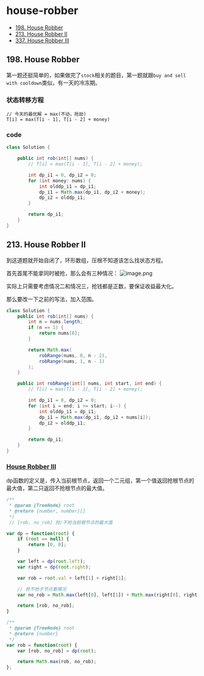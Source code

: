 # house-robber

- [198. House Robber](https://leetcode.com/problems/house-robber/)
- [213. House Robber II](https://leetcode.com/problems/house-robber-ii/)
- [337. House Robber III](https://leetcode.com/problems/house-robber-iii/)

## 198. House Robber
第一题还挺简单的，如果做完了`stock`相关的题目，第一题就跟`buy and sell with cooldown`类似，有一天的冷冻期。

### 状态转移方程
```
// 今天的最优解 = max(不动，抢劫)
T[i] = max(T[i - 1], T[i - 2] + money)
```

### code

```java
class Solution {

    public int rob(int[] nums) {
        // T[i] = max(T[i - 1], T[i - 2] + money);

        int dp_i1 = 0, dp_i2 = 0;
        for (int money: nums) {
            int olddp_i1 = dp_i1;
            dp_i1 = Math.max(dp_i1, dp_i2 + money);
            dp_i2 = olddp_i1;
        }

        return dp_i1;
    }
}
```
## 213. House Robber II

到这道题就开始自闭了，环形数组，压根不知道该怎么找状态方程。

首先首尾不能拿同时被抢，那么会有三种情况：
![image.png](https://s2.loli.net/2023/02/26/LpQs5IlGyo92Sca.png)

实际上只需要考虑情况二和情况三，抢钱都是正数，要保证收益最大化。

那么要改一下之前的写法，加入范围。

```java
class Solution {
    public int rob(int[] nums) {
        int n = nums.length;
        if (n == 1) {
            return nums[0];
        }

        return Math.max(
            robRange(nums, 0, n - 2),
            robRange(nums, 1, n - 1)
        );
    }

    public int robRange(int[] nums, int start, int end) {
        // T[i] = max(T[i - 1], T[i - 2] + money);

        int dp_i1 = 0, dp_i2 = 0;
        for (int i = end; i >= start; i--) {
            int olddp_i1 = dp_i1;
            dp_i1 = Math.max(dp_i1, dp_i2 + nums[i]);
            dp_i2 = olddp_i1;
        }

        return dp_i1;
    }
}
```

### [House Robber III](https://leetcode.com/problems/house-robber-iii/)

dp函数的定义是，传入当前根节点，返回一个二元组，第一个值返回抢根节点的最大值，第二只返回不抢根节点的最大值。

```js
/**
 * @param {TreeNode} root
 * @return {number, number}[]
 */
 // [rob, no_rob] 抢/不抢当前根节点的最大值

var dp = function(root) {
    if (root == null) {
        return [0, 0];
    }

    var left = dp(root.left);
    var right = dp(root.right);

    var rob = root.val + left[1] + right[1];

    // 抢不抢子节点看情况
    var no_rob = Math.max(left[0], left[1]) + Math.max(right[0], right[1]);

    return [rob, no_rob];
}

/**
 * @param {TreeNode} root
 * @return {number}
 */
var rob = function(root) {
    var [rob, no_rob] = dp(root);

    return Math.max(rob, no_rob);
};

```